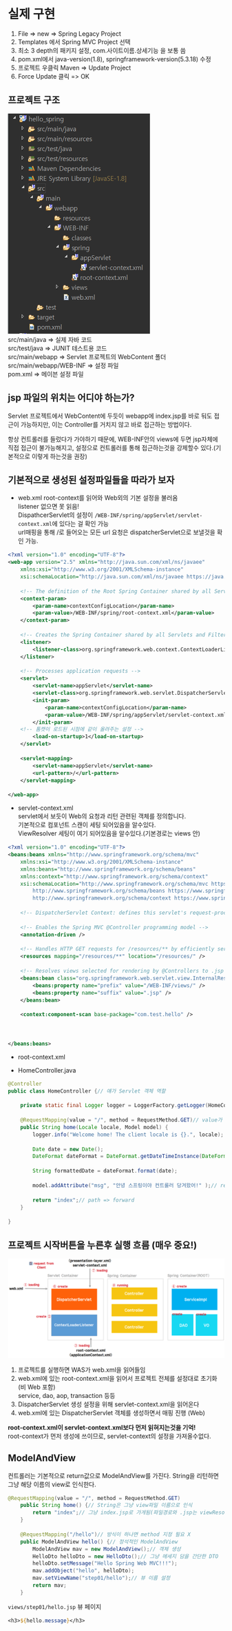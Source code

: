 # 실제 구현

1. File => new => Spring Legacy Project
2. Templates 에서 Spring MVC Project 선택
3. 최소 3 depth의 패키지 설정, com.사이트이름.상세기능 을 보통 씀
4. pom.xml에서 java-version(1.8), springframework-version(5.3.18) 수정
5. 프로젝트 우클릭 Maven => Update Project
6. Force Update 클릭 => OK

## 프로젝트 구조

![](img/STS%20MVC%20%ED%94%84%EB%A1%9C%EC%A0%9D%ED%8A%B8%20%EA%B5%AC%EC%A1%B0.PNG)  
src/main/java => 실제 자바 코드  
src/test/java => JUNIT 테스트용 코드  
src/main/webapp => Servlet 프로젝트의 WebContent 폴더  
src/main/webapp/WEB-INF => 설정 파일  
pom.xml => 메이븐 설정 파일

## jsp 파일의 위치는 어디야 하는가?

Servlet 프로젝트에서 WebContent에 두듯이 webapp에 index.jsp를 바로 둬도 접근이 가능하지만, 이는 Controller를 거치지 않고 바로 접근하는 방법이다.

항상 컨트롤러를 들렀다가 가야하기 때문에, WEB-INF안의 views에 두면 jsp자체에 직접 접근이 불가능해지고, 설정으로 컨트롤러를 통해 접근하는것을 강제할수 있다.(기본적으로 이렇게 하는것을 권장)

## 기본적으로 생성된 설정파일들을 따라가 보자

- web.xml
  root-context를 읽어와 Web외의 기본 설정을 불러옴  
  listener 없으면 못 읽음!  
  DispathcerServlet의 설정이 `/WEB-INF/spring/appServlet/servlet-context.xml`에 있다는 걸 확인 가능  
  url매핑을 통해 /로 들어오는 모든 url 요청은 dispatcherServlet으로 보낼것을 확인 가능.

```xml
<?xml version="1.0" encoding="UTF-8"?>
<web-app version="2.5" xmlns="http://java.sun.com/xml/ns/javaee"
	xmlns:xsi="http://www.w3.org/2001/XMLSchema-instance"
	xsi:schemaLocation="http://java.sun.com/xml/ns/javaee https://java.sun.com/xml/ns/javaee/web-app_2_5.xsd">

	<!-- The definition of the Root Spring Container shared by all Servlets and Filters -->
	<context-param>
		<param-name>contextConfigLocation</param-name>
		<param-value>/WEB-INF/spring/root-context.xml</param-value>
	</context-param>

	<!-- Creates the Spring Container shared by all Servlets and Filters -->
	<listener>
		<listener-class>org.springframework.web.context.ContextLoaderListener</listener-class>
	</listener>

	<!-- Processes application requests -->
	<servlet>
		<servlet-name>appServlet</servlet-name>
		<servlet-class>org.springframework.web.servlet.DispatcherServlet</servlet-class>
		<init-param>
			<param-name>contextConfigLocation</param-name>
			<param-value>/WEB-INF/spring/appServlet/servlet-context.xml</param-value>
		</init-param>
    <!-- 톰캣이 로드된 시점에 같이 올려주는 설정 -->
		<load-on-startup>1</load-on-startup>
	</servlet>

	<servlet-mapping>
		<servlet-name>appServlet</servlet-name>
		<url-pattern>/</url-pattern>
	</servlet-mapping>

</web-app>
```

- servlet-context.xml  
  servlet에서 보듯이 Web의 요청과 리턴 관련된 객체를 정의합니다.  
  기본적으로 컴포넌트 스캔이 세팅 되어있음을 알수있다.  
  ViewResolver 세팅이 여기 되어있음을 알수있다.(기본경로는 views 안)

```xml
<?xml version="1.0" encoding="UTF-8"?>
<beans:beans xmlns="http://www.springframework.org/schema/mvc"
	xmlns:xsi="http://www.w3.org/2001/XMLSchema-instance"
	xmlns:beans="http://www.springframework.org/schema/beans"
	xmlns:context="http://www.springframework.org/schema/context"
	xsi:schemaLocation="http://www.springframework.org/schema/mvc https://www.springframework.org/schema/mvc/spring-mvc.xsd
		http://www.springframework.org/schema/beans https://www.springframework.org/schema/beans/spring-beans.xsd
		http://www.springframework.org/schema/context https://www.springframework.org/schema/context/spring-context.xsd">

	<!-- DispatcherServlet Context: defines this servlet's request-processing infrastructure -->

	<!-- Enables the Spring MVC @Controller programming model -->
	<annotation-driven />

	<!-- Handles HTTP GET requests for /resources/** by efficiently serving up static resources in the ${webappRoot}/resources directory -->
	<resources mapping="/resources/**" location="/resources/" />

	<!-- Resolves views selected for rendering by @Controllers to .jsp resources in the /WEB-INF/views directory -->
	<beans:bean class="org.springframework.web.servlet.view.InternalResourceViewResolver">
		<beans:property name="prefix" value="/WEB-INF/views/" />
		<beans:property name="suffix" value=".jsp" />
	</beans:bean>

	<context:component-scan base-package="com.test.hello" />



</beans:beans>
```

- root-context.xml

- HomeController.java

```java
@Controller
public class HomeController {// 얘가 Servlet 객체 역할

	private static final Logger logger = LoggerFactory.getLogger(HomeController.class);

	@RequestMapping(value = "/", method = RequestMethod.GET)// value가 act역할, method가 doGet, doPost
	public String home(Locale locale, Model model) {
		logger.info("Welcome home! The client locale is {}.", locale);

		Date date = new Date();
		DateFormat dateFormat = DateFormat.getDateTimeInstance(DateFormat.LONG, DateFormat.LONG, locale);

		String formattedDate = dateFormat.format(date);

		model.addAttribute("msg", "안녕 스프링이야 컨트롤러 당겨왔어!" );// request.setAttribute

		return "index";// path => forward
	}

}
```

## 프로젝트 시작버튼을 누른후 실행 흐름 (매우 중요!)

![](img/Spring%20Web%20%EA%B5%AC%EB%8F%99%EC%88%9C%EC%84%9C.PNG)

1. 프로젝트를 실행하면 WAS가 web.xml을 읽어들임
2. web.xml에 있는 root-context.xml을 읽어서 프로젝트 전체를 설정대로 초기화 (비 Web 포함)  
   service, dao, aop, transaction 등등
3. DispatcherServlet 생성 설정을 위해 servlet-context.xml을 읽어온다
4. web.xml에 있는 DispatcherServlet 객체를 생성하면서 매핑 진행 (Web)

**root-context.xml이 servlet-context.xml보다 먼저 읽혀지는것을 기억!**  
root-context가 먼저 생성에 쓰이므로, servlet-context의 설정을 가져올수없다.

## ModelAndView

컨트롤러는 기본적으로 return값으로 ModelAndView를 가진다.
String을 리턴하면 그냥 해당 이름의 view로 인식한다.

```java
@RequestMapping(value = "/", method = RequestMethod.GET)
	public String home() {// String은 그냥 view파일 이름으로 인식
		return "index";// 그냥 index.jsp로 가게됨(파일경로와 .jsp는 viewResolver 설정대로)
	}

	@RequestMapping("/hello")// 방식이 하나면 method 지정 필요 X
	public ModelAndView hello() {// 정석적인 ModelAndView
		ModelAndView mav = new ModelAndView();// 객체 생성
		HelloDto helloDto = new HelloDto();// 그냥 메세지 담을 간단한 DTO
		helloDto.setMessage("Hello Spring Web MVC!!!");
		mav.addObject("hello", helloDto);
		mav.setViewName("step01/hello");// 뷰 이름 설정
		return mav;
	}
```

`views/step01/hello.jsp` 뷰 페이지

```jsp
<h3>${hello.message}</h3>
```
